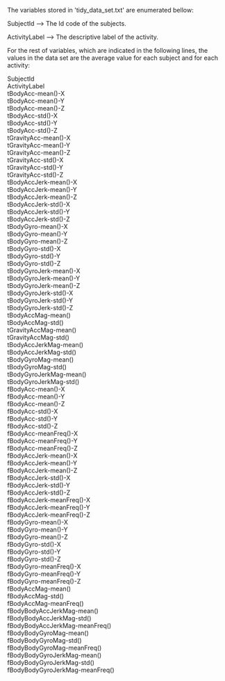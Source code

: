 The variables stored in 'tidy_data_set.txt' are enumerated bellow:

SubjectId         -->   The Id code of the subjects.

ActivityLabel     -->   The descriptive label of the activity.

For the rest of variables, which are indicated in the following lines, the values in the data set are the average value for each subject and for each activity:

SubjectId                       
ActivityLabel                   
tBodyAcc-mean()-X               
tBodyAcc-mean()-Y              
tBodyAcc-mean()-Z               
tBodyAcc-std()-X                
tBodyAcc-std()-Y                
tBodyAcc-std()-Z               
tGravityAcc-mean()-X            
tGravityAcc-mean()-Y            
tGravityAcc-mean()-Z            
tGravityAcc-std()-X            
tGravityAcc-std()-Y             
tGravityAcc-std()-Z             
tBodyAccJerk-mean()-X           
tBodyAccJerk-mean()-Y          
tBodyAccJerk-mean()-Z           
tBodyAccJerk-std()-X            
tBodyAccJerk-std()-Y            
tBodyAccJerk-std()-Z           
tBodyGyro-mean()-X              
tBodyGyro-mean()-Y              
tBodyGyro-mean()-Z              
tBodyGyro-std()-X              
tBodyGyro-std()-Y               
tBodyGyro-std()-Z               
tBodyGyroJerk-mean()-X          
tBodyGyroJerk-mean()-Y         
tBodyGyroJerk-mean()-Z          
tBodyGyroJerk-std()-X           
tBodyGyroJerk-std()-Y           
tBodyGyroJerk-std()-Z          
tBodyAccMag-mean()              
tBodyAccMag-std()               
tGravityAccMag-mean()           
tGravityAccMag-std()           
tBodyAccJerkMag-mean()          
tBodyAccJerkMag-std()           
tBodyGyroMag-mean()             
tBodyGyroMag-std()             
tBodyGyroJerkMag-mean()         
tBodyGyroJerkMag-std()          
fBodyAcc-mean()-X               
fBodyAcc-mean()-Y              
fBodyAcc-mean()-Z               
fBodyAcc-std()-X                
fBodyAcc-std()-Y                
fBodyAcc-std()-Z               
fBodyAcc-meanFreq()-X           
fBodyAcc-meanFreq()-Y           
fBodyAcc-meanFreq()-Z           
fBodyAccJerk-mean()-X          
fBodyAccJerk-mean()-Y           
fBodyAccJerk-mean()-Z           
fBodyAccJerk-std()-X            
fBodyAccJerk-std()-Y           
fBodyAccJerk-std()-Z            
fBodyAccJerk-meanFreq()-X       
fBodyAccJerk-meanFreq()-Y       
fBodyAccJerk-meanFreq()-Z      
fBodyGyro-mean()-X              
fBodyGyro-mean()-Y              
fBodyGyro-mean()-Z              
fBodyGyro-std()-X              
fBodyGyro-std()-Y               
fBodyGyro-std()-Z               
fBodyGyro-meanFreq()-X          
fBodyGyro-meanFreq()-Y         
fBodyGyro-meanFreq()-Z          
fBodyAccMag-mean()              
fBodyAccMag-std()               
fBodyAccMag-meanFreq()         
fBodyBodyAccJerkMag-mean()      
fBodyBodyAccJerkMag-std()       
fBodyBodyAccJerkMag-meanFreq()  
fBodyBodyGyroMag-mean()        
fBodyBodyGyroMag-std()          
fBodyBodyGyroMag-meanFreq()     
fBodyBodyGyroJerkMag-mean()     
fBodyBodyGyroJerkMag-std()     
fBodyBodyGyroJerkMag-meanFreq()
